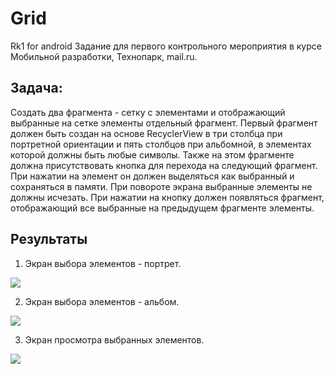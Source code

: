 # Grid
Rk1 for android
Задание для первого контрольного мероприятия в курсе Мобильной разработки, Технопарк, mail.ru.

## Задача:
Создать два фрагмента - сетку с элементами и отображающий выбранные на сетке элементы отдельный фрагмент. 
Первый фрагмент должен быть создан на основе RecyclerView в три столбца при портретной ориентации и пять столбцов при альбомной,
в элементах которой должны быть любые символы. Также на этом фрагменте должна присутствовать кнопка для перехода на следующий
фрагмент. При нажатии на элемент он должен выделяться как выбранный и сохраняться в памяти. 
При повороте экрана выбранные элементы не должны исчезать. При нажатии на кнопку должен появляться фрагмент, отображающий все
выбранные на предыдущем фрагменте элементы.

## Результаты
1. Экран выбора элементов - портрет.

![](https://pp.userapi.com/c847217/v847217126/2dc73/hjRMroE96F0.jpg)

2. Экран выбора элементов - альбом.

![](https://pp.userapi.com/c847217/v847217126/2dc6c/QWSjoV9lF_Y.jpg)

3. Экран просмотра выбранных элементов.

![](https://pp.userapi.com/c847217/v847217126/2dc7a/b8G_rxmyoSY.jpg)
